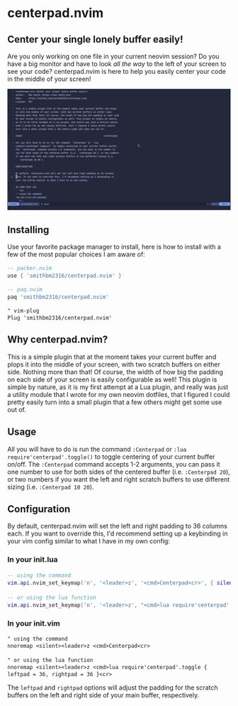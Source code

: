 # centerpad.nvim

## Center your single lonely buffer easily!

Are you only working on one file in your current neovim session? Do you have a big monitor and have to look *all the way* to the left of your screen to see your code? centerpad.nvim is here to help you easily center your code in the middle of your screen!

![centerpad in action](centerpad.gif)

## Installing

Use your favorite package manager to install, here is how to install with a few of the most popular choices I am aware of:

```lua
-- packer.nvim
use { 'smithbm2316/centerpad.nvim' }
```

```lua
-- paq.nvim
paq 'smithbm2316/centerpad.nvim'
```

```vim
" vim-plug
Plug 'smithbm2316/centerpad.nvim'
```

## Why centerpad.nvim?

This is a simple plugin that at the moment takes your current buffer and plops it into the middle of your screen, with two scratch buffers on either side. Nothing more than that! Of course, the width of how big the padding on each side of your screen is easily configurable as well! This plugin is simple by nature, as it is my first attempt at a Lua plugin, and really was just a utility module that I wrote for my own neovim dotfiles, that I figured I could pretty easily turn into a small plugin that a few others might get some use out of.

## Usage
All you will have to do is run the command `:Centerpad` or `:lua require'centerpad'.toggle()` to toggle centering of your current buffer on/off.  The `:Centerpad` command accepts 1-2 arguments, you can pass it one number to use for both sides of the centered buffer (i.e. `:Centerpad 20`), or two numbers if you want the left and right scratch buffers to use different sizing (i.e. `:Centerpad 10 20`).

## Configuration

By default, centerpad.nvim will set the left and right padding to 36 columns each. If you want to override this, I'd recommend setting up a keybinding in your vim config similar to what I have in my own config:

### In your init.lua
```lua
-- using the command
vim.api.nvim_set_keymap('n', '<leader>z', '<cmd>Centerpad<cr>', { silent = true, noremap = true })

-- or using the lua function
vim.api.nvim_set_keymap('n', '<leader>z', "<cmd>lua require'centerpad'.toggle{ leftpad = 20, rightpad = 20 }<cr>", { silent = true, noremap = true })
```

### In your init.vim
```vim
" using the command
nnoremap <silent><leader>z <cmd>Centerpad<cr>

" or using the lua function
nnoremap <silent><leader>z <cmd>lua require'centerpad'.toggle { leftpad = 36, rightpad = 36 }<cr>
```

The `leftpad` and `rightpad` options will adjust the padding for the scratch buffers on the left and right side of your main buffer, respectively.
